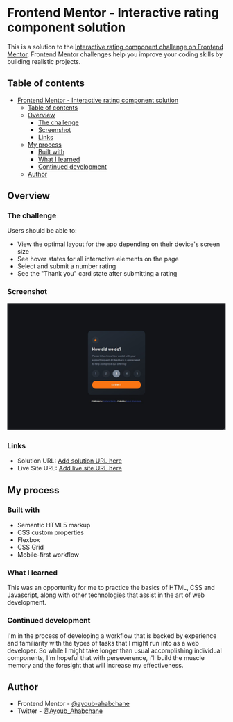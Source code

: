 # Frontend Mentor - Interactive rating component solution

This is a solution to the [Interactive rating component challenge on Frontend Mentor](https://www.frontendmentor.io/challenges/interactive-rating-component-koxpeBUmI). Frontend Mentor challenges help you improve your coding skills by building realistic projects.

## Table of contents

- [Frontend Mentor - Interactive rating component solution](#frontend-mentor---interactive-rating-component-solution)
  - [Table of contents](#table-of-contents)
  - [Overview](#overview)
    - [The challenge](#the-challenge)
    - [Screenshot](#screenshot)
    - [Links](#links)
  - [My process](#my-process)
    - [Built with](#built-with)
    - [What I learned](#what-i-learned)
    - [Continued development](#continued-development)
  - [Author](#author)

## Overview

### The challenge

Users should be able to:

- View the optimal layout for the app depending on their device's screen size
- See hover states for all interactive elements on the page
- Select and submit a number rating
- See the "Thank you" card state after submitting a rating

### Screenshot

![](./images/screenshot.jpg)

### Links

- Solution URL: [Add solution URL here](https://your-solution-url.com)
- Live Site URL: [Add live site URL here](https://your-live-site-url.com)

## My process

### Built with

- Semantic HTML5 markup
- CSS custom properties
- Flexbox
- CSS Grid
- Mobile-first workflow

### What I learned

This was an opportunity for me to practice the basics of HTML, CSS and Javascript, along with other technologies that assist in the art of web development.

### Continued development

I'm in the process of developing a workflow that is backed by experience and familiarity with the types of tasks that I might run into as a web developer. So while I might take longer than usual accomplishing individual components, I'm hopeful that with perseverence, i'll build the muscle memory and the foresight that will increase my effectiveness.

## Author

- Frontend Mentor - [@ayoub-ahabchane](https://www.frontendmentor.io/profile/ayoub-ahabchane)
- Twitter - [@Ayoub_Ahabchane](https://twitter.com/Ayoub_Ahabchane)
